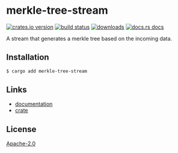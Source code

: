 # merkle-tree-stream
[![crates.io version][1]][2] [![build status][3]][4]
[![downloads][5]][6] [![docs.rs docs][7]][8]

A stream that generates a merkle tree based on the incoming data.

## Installation
```sh
$ cargo add merkle-tree-stream
```

## Links
- [documentation][8]
- [crate][2]

## License
[Apache-2.0](./LICENSE)

[1]: https://img.shields.io/crates/v/merkle-tree-stream.svg?style=flat-square
[2]: https://crates.io/crate/merkle-tree-stream
[3]: https://img.shields.io/travis/yoshuawuyts/merkle-tree-stream.svg?style=flat-square
[4]: https://travis-ci.org/choojs/yoshuawuyts/merkle-tree-stream
[5]: https://img.shields.io/crates/d/merkle-tree-stream.svg?style=flat-square
[6]: https://crates.io/crate/merkle-tree-stream
[7]: https://docs.rs/merkle-tree-stream/badge.svg?version=0.1.0
[8]: https://docs.rs/crate/merkle-tree-stream
